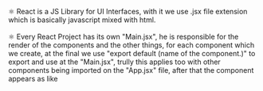 ⚛︎ React is a JS Library for UI Interfaces, with it we use .jsx file extension which is basically javascript mixed with html. <br> <br>
⚛︎ Every React Project has its own "Main.jsx", he is responsible for the render of the components and the other things, for each component which we create, at the final we use "export default (name of the component.)" to export and use at the "Main.jsx", trully this applies too with other components being imported on the "App.jsx" file, after that the component appears as like <Title/>, different of the normal html tags, the component appears with a different color.
<br> <br>
⚛︎ React has components, which is .jsx files separated what has javascript function returning html elemments, inside of it, we can use normal javascript variables on the html content, this apply for img resizing, and simple math calculations, this is known by interpolation. <br> <br>
⚛︎ Props in React, works as special properties for the components, but we can edit only if we use them as parameters on the function and the interpolation, which we can use it normally but with more additional things, like write js if/else conditionals and etc..., for the stylish, we do the same thing, but at the html elemment, we use: "style={{color: "the prop with the value."}}", with that we can write css togheter and change the style of our project, so basically, with the props we can do more than if we just use normal interpolation. <br> <br> 

▶️ to know more, i´ve been watched this guy, which its teach react on 1 hour: https://www.youtube.com/watch?v=hd2B7XQAFls&list=PL2Fdisxwzt_c4dlgeANTt8npMM9T5-ATk.

❗ Im Still Learning so ill upload more and more files. React is awesome :)
